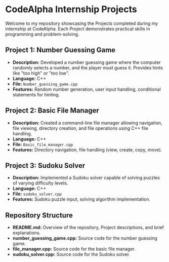 # CodeAlpha Internship Projects

Welcome to my repository showcasing the Projects completed during my internship at CodeAlpha. Each Project demonstrates practical skills in programming and problem-solving.

## Project 1: Number Guessing Game

- **Description:** Developed a number guessing game where the computer randomly selects a number, and the player must guess it. Provides hints like "too high" or "too low".
- **Language:** C++ 
- **File:** `Number_guessing_game.cpp`
- **Features:** Random number generation, user input handling, conditional statements for hinting.

## Project 2: Basic File Manager

- **Description:** Created a command-line file manager allowing navigation, file viewing, directory creation, and file operations using C++ file handling.
- **Language:** C++ 
- **File:** `Basic_file_manager.cpp`
- **Features:** Directory navigation, file handling (view, create, copy, move).

## Project 3: Sudoku Solver

- **Description:** Implemented a Sudoku solver capable of solving puzzles of varying difficulty levels.
- **Language:** C++ 
- **File:** `sudoku_solver.cpp`
- **Features:** Sudoku puzzle input, solving algorithm implementation.

## Repository Structure

- **README.md:** Overview of the repository, Project descriptions, and brief explanations.
- **number_guessing_game.cpp:** Source code for the number guessing game.
- **file_manager.cpp:** Source code for the basic file manager.
- **sudoku_solver.cpp:** Source code for the Sudoku solver.